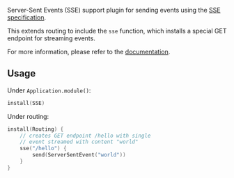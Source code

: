 Server-Sent Events (SSE) support plugin for sending events using the [SSE specification](https://html.spec.whatwg.org/multipage/server-sent-events.html).

This extends routing to include the `sse` function, which installs a special GET endpoint for streaming events.

For more information, please refer to the [documentation](https://ktor.io/docs/3.0.0-beta-1/sse-server.html).

## Usage

Under `Application.module()`:

```kotlin
install(SSE)
```

Under routing:

```kotlin
install(Routing) {
    // creates GET endpoint /hello with single
    // event streamed with content "world"
    sse("/hello") {
        send(ServerSentEvent("world"))
    }
}
```